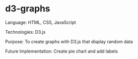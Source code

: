 # d3-graphs

Language: HTML, CSS, JavaScript

Technologies: D3.js

Purpose: To create graphs with D3.js that display random data

Future Implementation: Create pie chart and add labels
